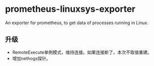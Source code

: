 # prometheus-linuxsys-exporter
An exporter for prometheus, to get data of processes running in Linux.

## 升级
- RemoteExecute单例模式，维持连接。如果连接断了，本次不取值重建。
- 增加nethogs探针。
